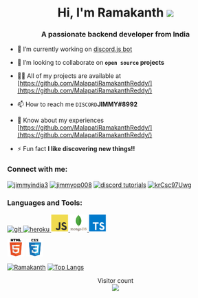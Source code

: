 <div align="center">
 <h1> Hi, I'm Ramakanth <img src="https://media.giphy.com/media/hvRJCLFzcasrR4ia7z/giphy.gif" width="35px"></h1>
</div>
<h3 align="center">A passionate backend developer from India</h3>

- 🔭 I’m currently working on [discord.js bot](https://www.iconicbot.tk/)

- 👯 I’m looking to collaborate on **`open source` projects**

- 👨‍💻 All of my projects are available at [https://github.com/MalapatiRamakanthReddy/](https://github.com/MalapatiRamakanthReddy/)

- 📫 How to reach me `DISCORD`**JIMMY#8992**

- 📄 Know about my experiences [https://github.com/MalapatiRamakanthReddy/](https://github.com/MalapatiRamakanthReddy/)

- ⚡ Fun fact **I like discovering new things!!**

<h3 align="left">Connect with me:</h3>
<p align="left">
<a href="https://twitter.com/jimmyindia3" target="blank"><img align="center" src="https://raw.githubusercontent.com/rahuldkjain/github-profile-readme-generator/master/src/images/icons/Social/twitter.svg" alt="jimmyindia3" height="30" width="40" /></a>
<a href="https://instagram.com/jimmyop008" target="blank"><img align="center" src="https://raw.githubusercontent.com/rahuldkjain/github-profile-readme-generator/master/src/images/icons/Social/instagram.svg" alt="jimmyop008" height="30" width="40" /></a>
<a href="https://www.youtube.com/" target="blank"><img align="center" src="https://raw.githubusercontent.com/rahuldkjain/github-profile-readme-generator/master/src/images/icons/Social/youtube.svg" alt="discord tutorials" height="30" width="40" /></a>
<a href="https://discord.gg/krCsc97Uwg" target="blank"><img align="center" src="https://raw.githubusercontent.com/rahuldkjain/github-profile-readme-generator/master/src/images/icons/Social/discord.svg" alt="krCsc97Uwg" height="30" width="40" /></a>
</p>

<h3 align="left">Languages and Tools:</h3>
<p align="left"> <a href="https://git-scm.com/" target="_blank"> <img src="https://www.vectorlogo.zone/logos/git-scm/git-scm-icon.svg" alt="git" width="40" height="40"/> </a> <a href="https://heroku.com" target="_blank"> <img src="https://www.vectorlogo.zone/logos/heroku/heroku-icon.svg" alt="heroku" width="40" height="40"/> </a> <a href="https://developer.mozilla.org/en-US/docs/Web/JavaScript" target="_blank"> <img src="https://raw.githubusercontent.com/devicons/devicon/master/icons/javascript/javascript-original.svg" alt="javascript" width="40" height="40"/> </a> <a href="https://www.mongodb.com/" target="_blank"> <img src="https://raw.githubusercontent.com/devicons/devicon/master/icons/mongodb/mongodb-original-wordmark.svg" alt="mongodb" width="40" height="40"/> </a> <a href="https://www.typescriptlang.org/" target="_blank"> <img src="https://raw.githubusercontent.com/devicons/devicon/master/icons/typescript/typescript-original.svg" alt="typescript" width="40" height="40"/> </a> </p><code><img height="40" src="https://raw.githubusercontent.com/github/explore/5c058a388828bb5fde0bcafd4bc867b5bb3f26f3/topics/html/html.png"></code>
<code><img height="40" src="https://raw.githubusercontent.com/github/explore/5c058a388828bb5fde0bcafd4bc867b5bb3f26f3/topics/css/css.png"></code>


[![Ramakanth](https://github-readme-stats.vercel.app/api?username=MalapatiRamakanthReddy&show_icons=true&theme=tokyonight)](https://github.com/MalapatiRamakanthReddy)
[![Top Langs](https://github-readme-stats.vercel.app/api/top-langs/?username=MalapatiRamakanthReddy&title_color=3174e7&text_color=37bc9c&show_icons=true&icon_color=be90f2&bg_color=1d1f21)](https://github.com/MalapatiRamakanthReddy)

<p align="center"> 
  Visitor count<br>
  <img src="https://profile-counter.glitch.me/MalapatiRamakanthReddy/count.svg" />
</p>
